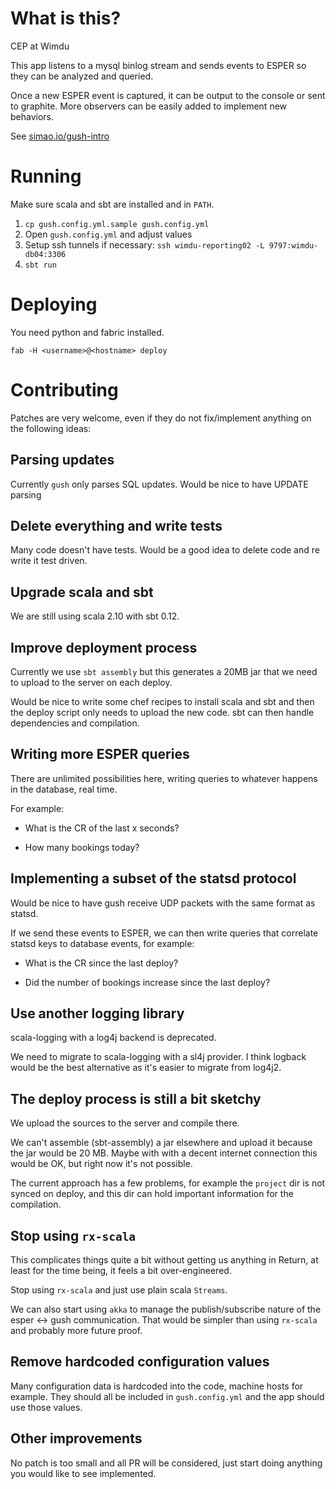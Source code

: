 # What is this?

CEP at Wimdu

This app listens to a mysql binlog stream and sends events to ESPER so
they can be analyzed and queried.

Once a new ESPER event is captured, it can be output to the console or
sent to graphite. More observers can be easily added to implement new
behaviors.

See [simao.io/gush-intro](http://simao.io/gush-intro)

# Running

Make sure scala and sbt are installed and in `PATH`.

1. `cp gush.config.yml.sample gush.config.yml`
2. Open `gush.config.yml` and adjust values
3. Setup ssh tunnels if necessary: `ssh wimdu-reporting02 -L 9797:wimdu-db04:3306`
4. `sbt run`

# Deploying

You need python and fabric installed.

    fab -H <username>@<hostname> deploy

# Contributing

Patches are very welcome, even if they do not fix/implement anything
on the following ideas:

## Parsing updates

Currently `gush` only parses SQL updates. Would be nice to have UPDATE parsing

## Delete everything and write tests

Many code doesn't have tests. Would be a good idea to delete code and
re write it test driven.

## Upgrade scala and sbt

We are still using scala 2.10 with sbt 0.12.

## Improve deployment process

Currently we use `sbt assembly` but this generates a 20MB jar that we
need to upload to the server on each deploy.

Would be nice to write some chef recipes to install scala and sbt and
then the deploy script only needs to upload the new code. sbt can then
handle dependencies and compilation.

## Writing more ESPER queries

There are unlimited possibilities here, writing queries to whatever happens in the database, real time.

For example:

- What is the CR of the last x seconds?

- How many bookings today?

## Implementing a subset of the statsd protocol

Would be nice to have gush receive UDP packets with the same format as
statsd.

If we send these events to ESPER, we can then write queries that correlate statsd keys to database events, for example:

- What is the CR since the last deploy?

- Did the number of bookings increase since the last deploy?

## Use another logging library

scala-logging with a log4j backend is deprecated.

We need to migrate to scala-logging with a sl4j provider. I think
logback would be the best alternative as it's easier to migrate from
log4j2.

## The deploy process is still a bit sketchy

We upload the sources to the server and compile there.

We can't assemble (sbt-assembly) a jar elsewhere and upload it because
the jar would be 20 MB. Maybe with with a decent internet connection
this would be OK, but right now it's not possible.

The current approach has a few problems, for example the `project` dir
is not synced on deploy, and this dir can hold important information
for the compilation.

## Stop using `rx-scala`

This complicates things quite a bit without getting us anything in
Return, at least for the time being, it feels a bit over-engineered.

Stop using `rx-scala` and just use plain scala `Streams`.

We can also start using `akka` to manage the publish/subscribe nature
of the esper <-> gush communication. That would be simpler than using
`rx-scala` and probably more future proof.

## Remove hardcoded configuration values

Many configuration data is hardcoded into the code, machine hosts for
example. They should all be included in `gush.config.yml` and the app
should use those values.

## Other improvements

No patch is too small and all PR will be considered, just start doing
anything you would like to see implemented.

